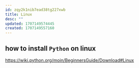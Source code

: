 ```yaml
---
id: zqy2k1nib7ead38tg227xwb
title: Linux
desc: ""
updated: 1707149574445
created: 1707149557160
---
```


## how to install `Python` on linux

https://wiki.python.org/moin/BeginnersGuide/Download#Linux
